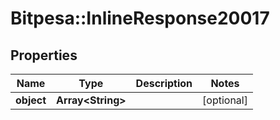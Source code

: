 # Bitpesa::InlineResponse20017

## Properties
Name | Type | Description | Notes
------------ | ------------- | ------------- | -------------
**object** | **Array&lt;String&gt;** |  | [optional] 


